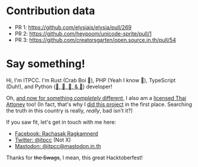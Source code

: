 # Contribution data

- PR 1: https://github.com/elysiajs/elysia/pull/269
- PR 2: https://github.com/heypoom/unicode-sprite/pull/1
- PR 3: https://github.com/creatorsgarten/open.source.in.th/pull/54

# Say something!

Hi, I'm ITPCC. I'm Rust (Crab Boi 🦀), PHP (Yeah I know 🐘), TypeScript (Duh!), and Python ([🥚, 🥓, 🫘, & 🥫](https://www.youtube.com/watch?v=jrZyZn5nVks)) developer!

Oh, [and now for something *completely* different](https://www.youtube.com/watch?v=cOTQb1A5D2M), I also am a [licensed Thai Attoney](https://www.lawyerscouncil.or.th/2019/2023/09/04/1-209/) too! (In fact, that's why I [did this project](https://github.com/itpcc/Thai-Law-Telegram-Bot) in the first place. Searching the truth in this country is really, *really*, bad isn't it?)

If you saw fit, let's get in touch with me here:

- [Facebook: Rachasak Ragkamnerd](https://fb.com/itpcc)
- [Twitter: @itpcc](https://twitter.com/itpcc) (Not X)
- [Mastodon: @itpcc@mastodon.in.th](https://mastodon.in.th/@itpcc)

Thanks for ~~the Swags~~, I mean, this great Hacktoberfest! 
